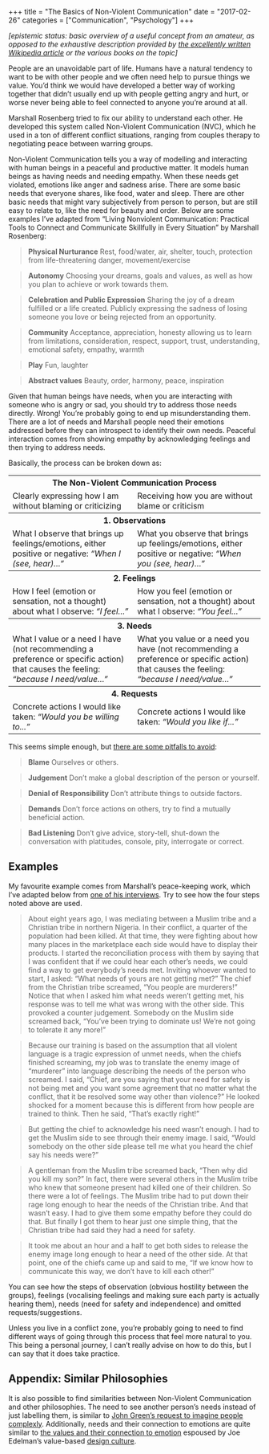+++
title = "The Basics of Non-Violent Communication"
date = "2017-02-26"
categories = ["Communication", "Psychology"]
+++

*\[epistemic status: basic overview of a useful concept from an amateur, as opposed to the exhaustive description provided by* [*the excellently written Wikipedia article*](https://en.wikipedia.org/wiki/Nonviolent_Communication?oldformat=true) *or the various books on the topic\]*

People are an unavoidable part of life. Humans have a natural tendency to want to be with other people and we often need help to pursue things we value. You’d think we would have developed a better way of working together that didn’t usually end up with people getting angry and hurt, or worse never being able to feel connected to anyone you’re around at all.

Marshall Rosenberg tried to fix our ability to understand each other. He developed this system called Non-Violent Communication (NVC), which he used in a ton of different conflict situations, ranging from couples therapy to negotiating peace between warring groups.

Non-Violent Communication tells you a way of modelling and interacting with human beings in a peaceful and productive matter. It models human beings as having needs and needing empathy. When these needs get violated, emotions like anger and sadness arise. There are some basic needs that everyone shares, like food, water and sleep. There are other basic needs that might vary subjectively from person to person, but are still easy to relate to, like the need for beauty and order. Below are some examples I’ve adapted from “Living Nonviolent Communication: Practical Tools to Connect and Communicate Skillfully in Every Situation” by Marshall Rosenberg:

> **Physical Nurturance** Rest, food/water, air, shelter, touch, protection from life-threatening danger, movement/exercise

> **Autonomy** Choosing your dreams, goals and values, as well as how you plan to achieve or work towards them.

> **Celebration and Public Expression** Sharing the joy of a dream fulfilled or a life created. Publicly expressing the sadness of losing someone you love or being rejected from an opportunity.

> **Community** Acceptance, appreciation, honesty allowing us to learn from limitations, consideration, respect, support, trust, understanding, emotional safety, empathy, warmth

> **Play** Fun, laughter

> **Abstract values** Beauty, order, harmony, peace, inspiration

Given that human beings have needs, when you are interacting with someone who is angry or sad, you should try to address those needs directly. Wrong! You’re probably going to end up misunderstanding them. There are a lot of needs and Marshall people need their emotions addressed before they can introspect to identify their own needs. Peaceful interaction comes from showing empathy by acknowledging feelings and then trying to address needs.

Basically, the process can be broken down as:

<table class="pure-table pure-table-bordered">
  <tbody>
    <tr>
      <th colspan="2">The Non-Violent Communication Process</th>
    </tr>
    <tr>
      <td>Clearly expressing how I am without blaming or criticizing</td>
      <td>Receiving how you are without blame or criticism</td>
    </tr>
    <tr>
      <th colspan="2">1. Observations</td>
    </tr>
    <tr>
      <td>What I observe that brings up feelings/emotions, either positive or negative: <em>“When I (see, hear)…”</em></td>
      <td>What you observe that brings up feelings/emotions, either positive or negative: <em>“When you (see, hear)…”</em></td>
    </tr>
    <tr>
      <th colspan="2">2. Feelings</td>
    </tr>
    <tr>
      <td>How I feel (emotion or sensation, not a thought) about what I observe: <em>“I feel…”</em></td>
      <td>How you feel (emotion or sensation, not a thought) about what I observe: <em>“You feel…”</em></td>
    </tr>
    <tr>
      <th colspan="2">3. Needs</td>
    </tr>
    <tr>
      <td>What I value or a need I have (not recommending a preference or specific action) that causes the feeling: <em>“because I need/value…”</em></td>
      <td>What you value or a need you have (not recommending a preference or specific action) that causes the feeling: <em>“because I need/value…”</em></td>
    </tr>
    <tr>
      <th colspan="2">4. Requests</td>
    </tr>
    <tr>
      <td>Concrete actions I would like taken: <em>“Would you be willing to...”</em></td>
      <td>Concrete actions I would like taken: <em>“Would you like if...”</em></td>
    </tr>
  </tbody>
</table>

This seems simple enough, but [there are some pitfalls to avoid](http://rest-is-rust.tumblr.com/post/152198686610/notes-from-nonviolent-communication):

> **Blame** Ourselves or others.

> **Judgement** Don’t make a global description of the person or yourself.

> **Denial of Responsibility** Don’t attribute things to outside factors.

> **Demands** Don’t force actions on others, try to find a mutually beneficial action.

> **Bad Listening** Don’t give advice, story-tell, shut-down the conversation with platitudes, console, pity, interrogate or correct.


## Examples

My favourite example comes from Marshall’s peace-keeping work, which I’ve adapted below from [one of his interviews](http://www.inquiringmind.com/Articles/Peacemaker.html). Try to see how the four steps noted above are used.

> About eight years ago, I was mediating between a Muslim tribe and a Christian tribe in northern Nigeria. In their conflict, a quarter of the population had been killed. At that time, they were fighting about how many places in the marketplace each side would have to display their products. I started the reconciliation process with them by saying that I was confident that if we could hear each other’s needs, we could find a way to get everybody’s needs met. Inviting whoever wanted to start, I asked: “What needs of yours are not getting met?” The chief from the Christian tribe screamed, “You people are murderers!” Notice that when I asked him what needs weren’t getting met, his response was to tell me what was wrong with the other side. This provoked a counter judgement. Somebody on the Muslim side screamed back, “You’ve been trying to dominate us! We’re not going to tolerate it any more!”

> Because our training is based on the assumption that all violent language is a tragic expression of unmet needs, when the chiefs finished screaming, my job was to translate the enemy image of “murderer” into language describing the needs of the person who screamed. I said, “Chief, are you saying that your need for safety is not being met and you want some agreement that no matter what the conflict, that it be resolved some way other than violence?” He looked shocked for a moment because this is different from how people are trained to think. Then he said, “That’s exactly right!”

> But getting the chief to acknowledge his need wasn’t enough. I had to get the Muslim side to see through their enemy image. I said, “Would somebody on the other side please tell me what you heard the chief say his needs were?”

> A gentleman from the Muslim tribe screamed back, “Then why did you kill my son?” In fact, there were several others in the Muslim tribe who knew that someone present had killed one of their children. So there were a lot of feelings. The Muslim tribe had to put down their rage long enough to hear the needs of the Christian tribe. And that wasn’t easy. I had to give them some empathy before they could do that. But finally I got them to hear just one simple thing, that the Christian tribe had said they had a need for safety.

> It took me about an hour and a half to get both sides to release the enemy image long enough to hear a need of the other side. At that point, one of the chiefs came up and said to me, “If we know how to communicate this way, we don’t have to kill each other!”

You can see how the steps of observation (obvious hostility between the groups), feelings (vocalising feelings and making sure each party is actually hearing them), needs (need for safety and independence) and omitted requests/suggestions.

Unless you live in a conflict zone, you’re probably going to need to find different ways of going through this process that feel more natural to you. This being a personal journey, I can’t really advise on how to do this, but I can say that it does take practice.

## Appendix: Similar Philosophies

It is also possible to find similarities between Non-Violent Communication and other philosophies. The need to see another person’s needs instead of just labelling them, is similar to [John Green’s request to imagine people complexly](https://web.archive.org/web/20160707223916/http://johngreenbooks.com:80/a-speech-i-wrote-for-the-alan-conference/). Additionally, needs and their connection to emotions are quite similar to [the values and their connection to emotion](https://medium.com/@edelwax/what-are-feelings-d54a741ea134#.qgjifho4g) espoused by Joe Edelman’s value-based [design culture](https://medium.com/@edelwax/nothing-to-be-done-bfe2ce71a3a2#.8xfp0sfs9).

